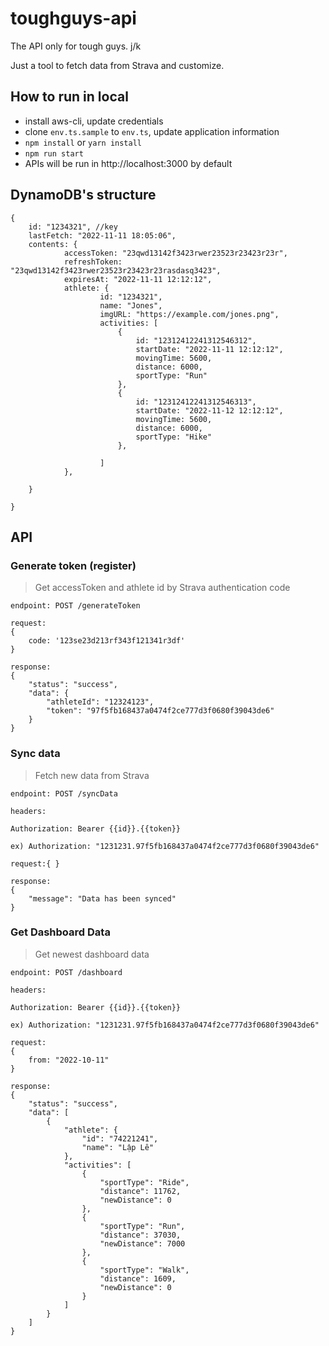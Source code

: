 # toughguys-api

The API only for tough guys. j/k

Just a tool to fetch data from Strava and customize.



## How to run in local


- install aws-cli, update credentials
- clone `env.ts.sample` to `env.ts`, update application information
- `npm install` or `yarn install`
- `npm run start`
- APIs will be run in http://localhost:3000 by default


## DynamoDB's structure

```
{
    id: "1234321", //key
    lastFetch: "2022-11-11 18:05:06",
    contents: {
            accessToken: "23qwd13142f3423rwer23523r23423r23r",
            refreshToken: "23qwd13142f3423rwer23523r23423r23rasdasq3423",
            expiresAt: "2022-11-11 12:12:12",
            athlete: {
                    id: "1234321",
                    name: "Jones",
                    imgURL: "https://example.com/jones.png",
                    activities: [
                        {
                            id: "12312412241312546312",
                            startDate: "2022-11-11 12:12:12",
                            movingTime: 5600,
                            distance: 6000,
                            sportType: "Run"
                        },
                        {
                            id: "12312412241312546313",
                            startDate: "2022-11-12 12:12:12",
                            movingTime: 5600,
                            distance: 6000,
                            sportType: "Hike"
                        },
                           
                    ]
            },
            
    }

}

```



## API

### Generate token (register)

> Get accessToken and athlete id by Strava authentication code

```
endpoint: POST /generateToken

```
```
request:
{
    code: '123se23d213rf343f121341r3df'
}

```
```
response: 
{
    "status": "success",
    "data": {
        "athleteId": "12324123",
        "token": "97f5fb168437a0474f2ce777d3f0680f39043de6"
    }
}

```

### Sync data

> Fetch new data from Strava

```
endpoint: POST /syncData

```
```
headers:

Authorization: Bearer {{id}}.{{token}}

ex) Authorization: "1231231.97f5fb168437a0474f2ce777d3f0680f39043de6"

```
```
request:{ }
```
```
response: 
{
    "message": "Data has been synced"
}
```

### Get Dashboard Data

> Get newest dashboard data

```
endpoint: POST /dashboard

```

```
headers:

Authorization: Bearer {{id}}.{{token}}

ex) Authorization: "1231231.97f5fb168437a0474f2ce777d3f0680f39043de6"

```

```
request:
{
    from: "2022-10-11"
}

```
```
response: 
{
    "status": "success",
    "data": [
        {
            "athlete": {
                "id": "74221241",
                "name": "Lập Lê"
            },
            "activities": [
                {
                    "sportType": "Ride",
                    "distance": 11762,
                    "newDistance": 0
                },
                {
                    "sportType": "Run",
                    "distance": 37030,
                    "newDistance": 7000
                },
                {
                    "sportType": "Walk",
                    "distance": 1609,
                    "newDistance": 0
                }
            ]
        }
    ]
}

```